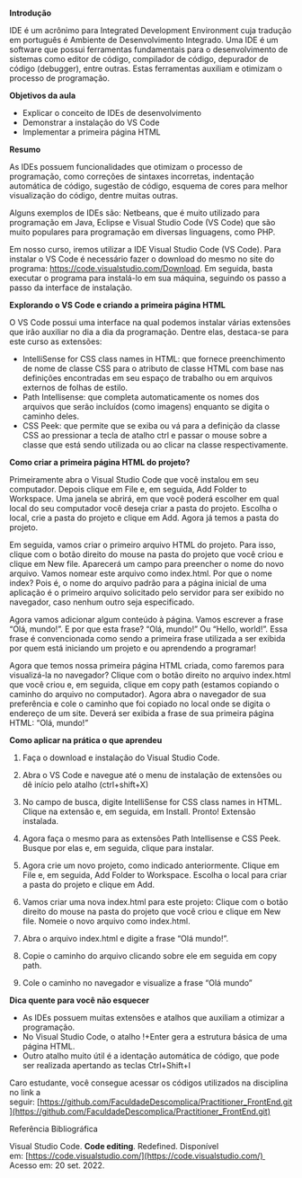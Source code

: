 

**Introdução**

IDE é um acrônimo para Integrated Development Environment cuja tradução em português é Ambiente de Desenvolvimento Integrado. Uma IDE é um software que possui ferramentas fundamentais para o desenvolvimento de sistemas como editor de código, compilador de código, depurador de código (debugger), entre outras. Estas ferramentas auxiliam e otimizam o processo de programação.

**Objetivos da aula**

- Explicar o conceito de IDEs de desenvolvimento
- Demonstrar a instalação do VS Code
- Implementar a primeira página HTML

**Resumo**

As IDEs possuem funcionalidades que otimizam o processo de programação, como correções de sintaxes incorretas, indentação automática de código, sugestão de código, esquema de cores para melhor visualização do código, dentre muitas outras.

Alguns exemplos de IDEs são: Netbeans, que é muito utilizado para programação em Java, Eclipse e Visual Studio Code (VS Code) que são muito populares para programação em diversas linguagens, como PHP.

Em nosso curso, iremos utilizar a IDE Visual Studio Code (VS Code). Para instalar o VS Code é necessário fazer o download do mesmo no site do programa: https://code.visualstudio.com/Download. Em seguida, basta executar o programa para instalá-lo em sua máquina, seguindo os passo a passo da interface de instalação.

**Explorando o VS Code e criando a primeira página HTML**

O VS Code possui uma interface na qual podemos instalar várias extensões que irão auxiliar no dia a dia da programação. Dentre elas, destaca-se para este curso as extensões:

- IntelliSense for CSS class names in HTML: que fornece preenchimento de nome de classe CSS para o atributo de classe HTML com base nas definições encontradas em seu espaço de trabalho ou em arquivos externos de folhas de estilo.
- Path Intellisense: que completa automaticamente os nomes dos arquivos que serão incluídos (como imagens) enquanto se digita o caminho deles.
- CSS Peek: que permite que se exiba ou vá para a definição da classe CSS ao pressionar a tecla de atalho ctrl e passar o mouse sobre a classe que está sendo utilizada ou ao clicar na classe respectivamente.

**Como criar a primeira página HTML do projeto?**

Primeiramente abra o Visual Studio Code que você instalou em seu computador. Depois clique em File e, em seguida, Add Folder to Workspace. Uma janela se abrirá, em que você poderá escolher em qual local do seu computador você deseja criar a pasta do projeto. Escolha o local, crie a pasta do projeto e clique em Add. Agora já temos a pasta do projeto.

Em seguida, vamos criar o primeiro arquivo HTML do projeto. Para isso, clique com o botão direito do mouse na pasta do projeto que você criou e clique em New file. Aparecerá um campo para preencher o nome do novo arquivo. Vamos nomear este arquivo como index.html. Por que o nome index? Pois é, o nome do arquivo padrão para a página inicial de uma aplicação é o primeiro arquivo solicitado pelo servidor para ser exibido no navegador, caso nenhum outro seja especificado.

Agora vamos adicionar algum conteúdo à página. Vamos escrever a frase “Olá, mundo!”. E por que esta frase? “Olá, mundo!” Ou “Hello, world!”. Essa frase é convencionada como sendo a primeira frase utilizada a ser exibida por quem está iniciando um projeto e ou aprendendo a programar!

Agora que temos nossa primeira página HTML criada, como faremos para visualizá-la no navegador? Clique com o botão direito no arquivo index.html que você criou e, em seguida, clique em copy path (estamos copiando o caminho do arquivo no computador). Agora abra o navegador de sua preferência e cole o caminho que foi copiado no local onde se digita o endereço de um site. Deverá ser exibida a frase de sua primeira página HTML: “Olá, mundo!”

**Como aplicar na prática o que aprendeu**

1. Faça o download e instalação do Visual Studio Code.

2. Abra o VS Code e navegue até o menu de instalação de extensões ou dê início pelo atalho (ctrl+shift+X)

3. No campo de busca, digite IntelliSense for CSS class names in HTML. Clique na extensão e, em seguida, em Install. Pronto! Extensão instalada.

4. Agora faça o mesmo para as extensões Path Intellisense e CSS Peek. Busque por elas e, em seguida, clique para instalar.

5. Agora crie um novo projeto, como indicado anteriormente. Clique em File e, em seguida, Add Folder to Workspace. Escolha o local para criar a pasta do projeto e clique em Add.

6. Vamos criar uma nova index.html para este projeto: Clique com o botão direito do mouse na pasta do projeto que você criou e clique em New file. Nomeie o novo arquivo como index.html.

7. Abra o arquivo index.html e digite a frase “Olá mundo!”.

8. Copie o caminho do arquivo clicando sobre ele em seguida em copy path.

9. Cole o caminho no navegador e visualize a frase “Olá mundo”

**Dica quente para você não esquecer**

- As IDEs possuem muitas extensões e atalhos que auxiliam a otimizar a programação.
- No Visual Studio Code, o atalho !+Enter gera a estrutura básica de uma página HTML.
- Outro atalho muito útil é a identação automática de código, que pode ser realizada apertando as teclas Ctrl+Shift+I

Caro estudante, você consegue acessar os códigos utilizados na disciplina no link a seguir: [https://github.com/FaculdadeDescomplica/Practitioner_FrontEnd.git](https://github.com/FaculdadeDescomplica/Practitioner_FrontEnd.git)

Referência Bibliográfica

Visual Studio Code. **Code editing**. Redefined. Disponível em: [https://code.visualstudio.com/](https://code.visualstudio.com/)  Acesso em: 20 set. 2022.



